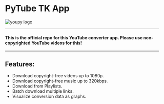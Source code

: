 # PyTube TK App
![youpy logo](https://github.com/para-casual/pytube-gui/assets/75636044/ed61b637-34f6-4d48-b756-1390f3618b32)

---
#### This is the official repo for this YouTube converter app. Please use non-copyrighted YouTube videos for this!
---
## Features:
- Download copyright-free videos up to 1080p.
- Download copyright-free music up to 320kbps.
- Download from Playlists.
- Batch download multiple links.
- Visualize conversion data as graphs.
